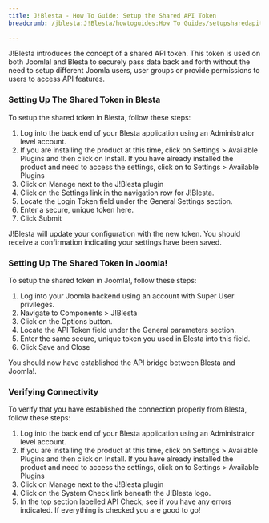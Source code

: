 ```yaml
---
title: J!Blesta - How To Guide: Setup the Shared API Token
breadcrumb: /jblesta:J!Blesta/howtoguides:How To Guides/setupsharedapitoken:Setup the Shared API Token/
 
---
```


J!Blesta introduces the concept of a shared API token.  This token is used on both Joomla! and Blesta to securely pass data back and forth without the need to setup different Joomla users, user groups or provide permissions to users to access API features.

### Setting Up The Shared Token in Blesta

To setup the shared token in Blesta, follow these steps:

1. Log into the back end of your Blesta application using an Administrator level account.
2. If you are installing the product at this time, click on Settings > Available Plugins and then click on Install.  If you have already installed the product and need to access the settings, click on to Settings > Available Plugins
3. Click on Manage next to the J!Blesta plugin
4. Click on the Settings link in the navigation row for J!Blesta.
5. Locate the Login Token field under the General Settings section.
7. Enter a secure, unique token here.
8. Click Submit

J!Blesta will update your configuration with the new token.  You should receive a confirmation indicating your settings have been saved.

### Setting Up The Shared Token in Joomla!

To setup the shared token in Joomla!, follow these steps:

1. Log into your Joomla backend using an account with Super User privileges.
2. Navigate to Components > J!Blesta
3. Click on the Options button.
4. Locate the API Token field under the General parameters section.
5. Enter the same secure, unique token you used in Blesta into this field.
6. Click Save and Close

You should now have established the API bridge between Blesta and Joomla!.

### Verifying Connectivity

To verify that you have established the connection properly from Blesta, follow these steps:

1. Log into the back end of your Blesta application using an Administrator level account.
2. If you are installing the product at this time, click on Settings > Available Plugins and then click on Install.  If you have already installed the product and need to access the settings, click on to Settings > Available Plugins
3. Click on Manage next to the J!Blesta plugin
4. Click on the System Check link beneath the J!Blesta logo.
5. In the top section labelled API Check, see if you have any errors indicated.   If everything is checked you are good to go!
